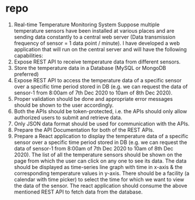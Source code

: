 # repo
 1. Real-time Temperature Monitoring System Suppose multiple temperature sensors have been installed at various places and are sending data constantly to a central web server (Data transmission frequency of sensor = 1 data point / minute). 
 I have developed a web application that will run on the central server and will have the following capabilities:
 1. Expose REST API to receive temperature data from different sensors. 
 2. Store the temperature data in a Database (MySQL or MongoDB preferred)
 3. Expose REST API to access the temperature data of a specific sensor over a specific time period stored in DB (e.g. we can request the data of sensor-1 from 8:00am of 7th Dec 2020 to 10am of 8th Dec 2020). 
 4. Proper validation should be done and appropriate error messages should be shown to the user accordingly. 
 5. Both the APIs should be token-protected, i.e. the APIs should only allow authorized users to submit and retrieve data.
 6. Only JSON data format should be used for communication with the APIs. 
 7. Prepare the API Documentation for both of the REST APIs.
 8. Prepare a React application to display the temperature data of a specific sensor over a specific time period stored in DB (e.g. we can request the data of sensor-1 from 8:00am of 7th Dec 2020 to 10am of 8th Dec 2020). The list of all the temperature sensors should be shown on the page from which the user can click on any one to see its data. The data should be displayed as time-series line graph with time in x-axis & the corresponding temperature values in y-axis. There should be a facility (a calendar with time picker) to select the time for which we want to view the data of the sensor. The react application should consume the above mentioned REST API to fetch data from the database.
